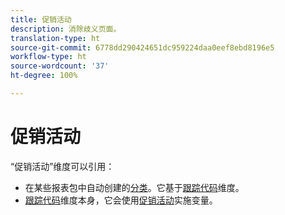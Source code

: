 ```yaml
---
title: 促销活动
description: 消除歧义页面。
translation-type: ht
source-git-commit: 6778dd290424651dc959224daa0eef8ebd8196e5
workflow-type: ht
source-wordcount: '37'
ht-degree: 100%

---
```



# 促销活动

“促销活动”维度可以引用：

* 在某些报表包中自动创建的[分类](../classifications/c-classifications.md)。它基于[跟踪代码](tracking-code.md)维度。
* [跟踪代码](tracking-code.md)维度本身，它会使用[促销活动](/help/implement/vars/page-vars/campaign.md)实施变量。
